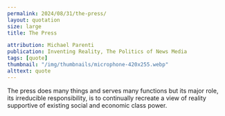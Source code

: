 ```yaml
---
permalink: 2024/08/31/the-press/
layout: quotation
size: large
title: The Press

attribution: Michael Parenti
publication: Inventing Reality, The Politics of News Media
tags: [quote]
thumbnail: "/img/thumbnails/microphone-420x255.webp"
alttext: quote
---
```


The press does many things and serves many functions but its major role, its 
irreducible responsibility, is to continually recreate a view of reality 
supportive of existing social and economic class power.

